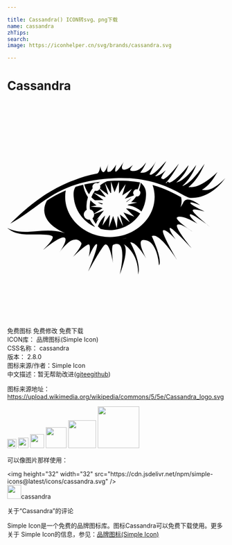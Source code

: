 ```yaml
---

title: Cassandra() ICON转svg、png下载
name: cassandra
zhTips: 
search: 
image: https://iconhelper.cn/svg/brands/cassandra.svg

---
```


# Cassandra  <small style="font-size: 60%;font-weight: 100"></small>

<div id="svg" class="svg-wrap">
<svg role="img" viewBox="0 0 24 24" xmlns="http://www.w3.org/2000/svg"><title>Cassandra icon</title><path d="M17.51 6.535c-.002.003-.247.256-.387.408-.366.397-.92.975-1.312 1.12h-.004c-.052-.018-.103-.035-.159-.05l.704-1.425-.008.012c-.022.043-.719 1.415-1.666 1.218l-.002.002c-.014-.003-.026.002-.04-.002.455-.58.63-1.113.63-1.113s-.756 1.213-1.69.885a.075.075 0 0 1-.049-.047.153.153 0 0 1 0-.08c.01-.041.04-.092.067-.14.095-.176.256-.368.256-.368s-.156.152-.366.295l-.002.002c-.157.107-.345.208-.52.236a.512.512 0 0 1-.167 0c-.214-.037-.208-.25-.149-.455v-.002c.06-.204.174-.4.174-.4s-.19.298-.398.588c-.16.223-.311.396-.416.474l-.12.004c-.063-.176.1-.756.1-.76a4.983 4.983 0 0 1-.314.446 1.73 1.73 0 0 1-.34.336h-.027c-.082.007-.16.02-.239.031a.208.208 0 0 1-.064-.125c-.042-.268.123-.756.125-.762-.002.006-.09.26-.21.502v.004c-.032.067-.07.12-.107.178-.086.136-.176.244-.261.219-.127-.038-.202-.202-.246-.356-.044-.154-.057-.299-.057-.299s-.031.251-.117.485a.799.799 0 0 1-.145.265c-.024.027-.057.036-.086.055a12.55 12.55 0 0 0-2.617.764c-.223.082-.446.158-.674.256-.75.32-1.529.726-2.343 1.248a21.33 21.33 0 0 0-2.56 1.945c-.448.393-.906.82-1.376 1.29 3.558-1.917 4.97-4.743 11.633-4.995 5.044-.191 7.4 2.137 8.178 2.17 1.956.083 3.257-1.4 3.672-1.946.112-.142.179-.237.183-.244-.01.011-.328.373-.781.721l-.006.004c-.46.351-1.05.68-1.576.6h-.002c-.068-.01-.138-.007-.203-.032.743-.434 1.236-1.19 1.482-1.595.076-.125.233-.36.233-.36S21.395 9.53 20.094 9.41l-.002.002c-.051-.005-.105.007-.155-.004.567-.446.985-1.044 1.278-1.55v-.003h.002c.317-.548.482-.985.484-.992-.005.008-.326.498-.766 1.037l-.01.01c-.44.54-.998 1.121-1.464 1.299-.07.026-.14.066-.205.072 1.085-.959 1.539-2.322 1.539-2.322s-1.097 1.595-2.026 1.889c-.056.017-.114.047-.17.054.568-.512.869-.92 1.057-1.24V7.66c.238-.404.281-.65.281-.65l-.004.004a9.379 9.379 0 0 1-.271.334l-.016.017c-.255.3-.645.733-1.045 1.078l-.005.004a4.147 4.147 0 0 1-.32.248c-.03.021-.06.046-.089.065a1.7 1.7 0 0 1-.273.138c-.022.01-.044.022-.065.03-.068-.045-.132-.092-.205-.135-.046.06-.096.117-.142.176H17.5c-.02-.006-.044-.006-.063-.016.858-.934 1.44-2.119 1.44-2.119l-.004.004c-.008.01-1.193 1.61-1.73 1.71-.07-.035-.14-.07-.215-.103a.5.5 0 0 1 .044-.162c.122-.284.465-.717.465-.717s-.093.07-.123.096a4.25 4.25 0 0 1-.304.238c-.056.04-.114.072-.172.108-.064.04-.127.076-.188.105a.71.71 0 0 1-.263.086c-.043 0-.082-.005-.11-.027.453-.277 1.228-1.628 1.233-1.637zm-4.79 2.166a15.081 15.081 0 0 0-.913.006c-.286.01-.55.033-.817.053l-.002.002c-.28.123-.547.268-.783.459a.427.427 0 0 1 .035.168.431.431 0 0 1-.047.19l.885.642.022-.014-.36-1.264.623 1.114c.02-.008.042-.014.063-.02l-.02-1.236.397 1.162.476-1.149.018 1.268c.004.002.007.006.012.008l.712-1.006-.363 1.219.008.01 1.041-.692-.758 1.05v.007l.95-.34c.013-.017.03-.03.042-.047a.394.394 0 0 1 .395-.63c.119-.245.209-.504.268-.77a13.15 13.15 0 0 0-1.883-.19zm-2.507.133l-.02.002c-.308.036-.606.078-.892.125-.287.047-.562.1-.824.16l-.014.002c.115.388.294.756.531 1.08.108-.239.244-.461.402-.662a.436.436 0 0 1 .569-.557c.077-.058.166-.099.248-.15zm4.46.092a3.183 3.183 0 0 1-.163.826.394.394 0 0 1-.328.68 3.171 3.171 0 0 1-.55.63l.661.034-.994.236c-.026.018-.046.042-.072.059a3.194 3.194 0 0 1 1.537.691c.32-.574.504-1.235.504-1.94 0-.535-.237-.928-.594-1.216zm-6.318.226c-.296.07-.58.147-.85.23a1.462 1.462 0 0 0-.212.76c0 1.622.968 3.016 2.357 3.64l.002-.012a3.197 3.197 0 0 1-.58-.79.572.572 0 0 1-.336-1.078 3.18 3.18 0 0 1 .139-1.39 3.16 3.16 0 0 1-.52-1.36zm7.631.026c.14.41.225.842.225 1.293 0 2.44-2.203 4.418-4.92 4.418s-4.92-1.979-4.92-4.418c0-.236.023-.468.063-.694-.777.327-1.45.706-2.075 1.112-.214.388-.318.793-.283 1.2.085.985.951 1.807 2.274 2.364l-.256-.068c-2.29-.646-4.107.503-6.094-.494.46.364.984.717 2.498.722.513.002 2.158-.08 2.461.186.303.265-1.021 1.514-1.021 1.514s2.24-1.897 2.458-1.25c.137.402-.642 1.476-.642 1.476s.783-1.06 1.363-1.287c.4-.156.735-.136 1.022.266.19.265-.909 1.552-.909 1.552s1.476-1.439 1.74-1.363c.266.076 0 1.363 0 1.363s.545-1.306.835-1.402c.397-.133-.909 3.03-.909 3.03s1.595-2.925 1.893-2.991c.51-.114.852 2.043.852 2.043s-.249-1.885.02-2.006c1.694-.767.718 3.256.718 3.256s1.109-2.73.428-3.336C14.605 16.856 14.385 19 14.385 19s.472-1.02-.854-3.53c.72-.037 1.8 1.864 1.8 1.864s-1.173-2.081-.378-2.12c1.58-.074 1.74 2.765 1.74 2.765s.474-.398-.795-3.18c.808-.518 2.764 2.574 2.764 2.574s-1.804-3.017-1.514-3.219c.29-.202 1.35.96 1.35.96s-.808-1.11-.594-1.223c.215-.114 2.362 2.207 2.362 2.207s-1.895-2.271-1.567-2.55c.328-.277 1.717.784 1.717.784s-2.134-1.4-1.717-1.617c.58-.301 2.235.72 2.235.72s-.996-.82-.832-1.02c.164-.203 2.119 1.286 2.119 1.286s-1.728-1.364-1.817-1.705c-.088-.34 1.362.115 1.362.115s-1.602-.744-1.627-.959c-.026-.214 1.06.239 1.06.239s-1.49-1.224-1.855-.227c-.084.159-.187.3-.283.45.093-.27.135-.543.11-.82a1.87 1.87 0 0 0-.052-.28c-.683-.367-1.701-.933-3.133-1.336zm-5.83.455a.427.427 0 0 1-.508.164c-.054.073-.1.152-.148.23l1.277.471c.011-.014.02-.03.032-.043zm-.658.396c-.094.155-.18.316-.244.489.12.128.26.235.396.343l.922-.029.002-.004zm4.186.541l-.606.463.053.002c.201-.132.383-.29.553-.465zm-4.534.291c-.002.012-.007.023-.01.035a2.88 2.88 0 0 0-.048.958.567.567 0 0 1 .451.474l.937-.601c-.085-.03-.17-.06-.251-.096l-1.051-.076.638-.139a3.198 3.198 0 0 1-.666-.555zm.793.211c.138.086.28.16.43.223l.115-.024c0-.019.005-.037.006-.056zm3.12.68l.916.9-1.198-.466.703 1.078-1.072-.832-.012.006.346 1.279-.596-1.135-.097 1.33-.403-1.326-.47 1.262.113-1.36-.016-.007-.812 1.152.297-1.11a3.298 3.298 0 0 0-.793 1.19c.095.102.196.198.302.289a3.984 3.984 0 0 0 4.352-1.688 3.398 3.398 0 0 0-1.26-.539zm-2.436.223l-1.078.39c.001.018.01.033.01.051a.57.57 0 0 1-.184.42c.102.217.228.423.375.615a3.2 3.2 0 0 1 .32-.635l-.295.239zm3.633 2.79c-.186.049-.37.097-.56.137.192-.04.374-.09.56-.136zM13.172 15c-.114.02-.225.046-.34.063-.202.029-.391.042-.586.062.315-.033.624-.074.926-.125zm-1.35.17c-.11.008-.215.007-.324.012.11-.007.214-.003.324-.012z"/></svg>
</div>
<detail full-name='cassandra'></detail>

<div class="detail-page">
<p>
<span><span class="badge-success badge">免费图标</span> <span class="badge-success badge">免费修改</span>  <span class="badge-success badge">免费下载</span> </span>
<br/>
<span>
ICON库：
<span class="badge-secondary badge">品牌图标(Simple Icon)</span> 
</span>
<br/>
<span>
CSS名称：
<span class="badge-secondary badge">cassandra</span> 
</span>

<br/>
<span>
版本：
<span class="badge-secondary badge">2.8.0</span> 
</span>
<br/>
<span>图标来源/作者：<span class="badge-light badge">Simple Icon</span></span> 
<br/>
<span class="zh-detail">中文描述：暂无<span class="help-link"><span>帮助改进</span>(<a href="https://gitee.com/liuwave/icon-helper/edit/master/json/brands/cassandra.json" target="_blank" rel="noopener noreferrer">gitee</a><a href="https://github.com/liuwave/icon-helper/edit/master/json/brands/cassandra.json" target="_blank" rel="noopener noreferrer">github</a></span>)</span><br/>
</p>
</div><div class="description description alert alert-light"><p>图标来源地址：<a href="https://upload.wikimedia.org/wikipedia/commons/5/5e/Cassandra_logo.svg" target="_blank" rel="noopener noreferrer">https://upload.wikimedia.org/wikipedia/commons/5/5e/Cassandra_logo.svg</a></p></div>
<div class="alert alert-dark">
<img height="21" width="21" src="https://cdn.jsdelivr.net/npm/simple-icons@latest/icons/cassandra.svg" />
<img height="24" width="24" src="https://cdn.jsdelivr.net/npm/simple-icons@latest/icons/cassandra.svg" />
<img height="32" width="32" src="https://cdn.jsdelivr.net/npm/simple-icons@latest/icons/cassandra.svg" />
<img height="48" width="48" src="https://cdn.jsdelivr.net/npm/simple-icons@latest/icons/cassandra.svg" />
<img height="64" width="64" src="https://cdn.jsdelivr.net/npm/simple-icons@latest/icons/cassandra.svg" />
<img height="96" width="96" src="https://cdn.jsdelivr.net/npm/simple-icons@latest/icons/cassandra.svg" />

</div>
<div>
  <p>可以像图片那样使用：    
  </p>
  <div class="alert alert-primary" style="font-size: 14px">
    &lt;img height="32" width="32" src="https://cdn.jsdelivr.net/npm/simple-icons@latest/icons/cassandra.svg" /&gt;
    <copy-btn content='<img height="32" width="32" src="https://cdn.jsdelivr.net/npm/simple-icons@latest/icons/cassandra.svg" />'></copy-btn>
  </div>
  <div class="alert alert-secondary">
    <img height="32" width="32" src="https://cdn.jsdelivr.net/npm/simple-icons@latest/icons/cassandra.svg" />cassandra
    <copy-btn content="cassandra" btn-title="复制图标名称"></copy-btn>
  </div>
</div>

<Vssue title="关于“Cassandra”的评论" >关于“Cassandra”的评论</Vssue>


<div><p>Simple Icon是一个免费的品牌图标库。图标Cassandra可以免费下载使用。更多关于  Simple Icon的信息，参见：<a target="_blank" href="https://iconhelper.cn/brands.html">品牌图标(Simple Icon)</a>
</p></div>

